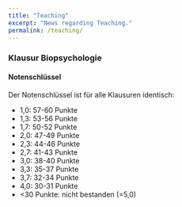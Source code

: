 ```yaml
---
title: "Teaching"
excerpt: "News regarding Teaching."
permalink: /teaching/
---
```



### Klausur Biopsychologie
#### Notenschlüssel

Der Notenschlüssel ist für alle Klausuren identisch:

- 1,0: 57-60 Punkte
- 1,3: 53-56 Punkte
- 1,7: 50-52 Punkte
- 2,0: 47-49 Punkte
- 2,3: 44-46 Punkte
- 2,7: 41-43 Punkte
- 3,0: 38-40 Punkte
- 3,3: 35-37 Punkte
- 3,7: 32-34 Punkte
- 4,0: 30-31 Punkte
- <30 Punkte: nicht bestanden (=5,0)


